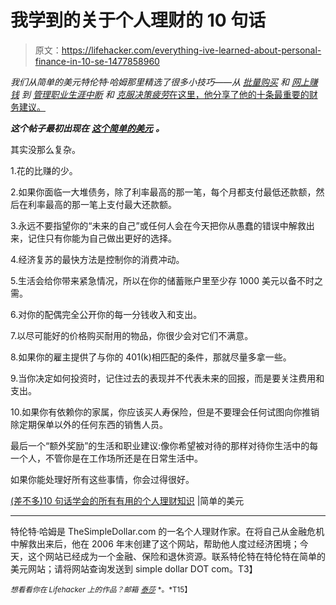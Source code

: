 # 我学到的关于个人理财的 10 句话

> 原文：<https://lifehacker.com/everything-ive-learned-about-personal-finance-in-10-se-1477858960>

*我们从简单的美元特伦特·哈姆那里精选了很多小技巧——从* [*批量购买*](https://lifehacker.com/the-ultimate-guide-to-buying-in-bulk-1447310078) *和* [*网上赚钱*](https://lifehacker.com/the-reality-of-earning-money-online-1460779442) *到* [*管理职业生涯中断*](http://lifehacker.com/how-to-maintain-your-skills-during-a-career-hiatus-1286037539) *和* [*克服决策疲劳*在这里，他分享了他的十条最重要的财务建议。](http://lifehacker.com/how-to-overcome-decision-fatigue-1462863837)



***这个帖子最初出现在*** [***这个简单的美元***](http://www.thesimpledollar.com/almost-everything-useful-ive-learned-about-personal-finance-in-ten-sentences/) ***。***

其实没那么复杂。

1.花的比赚的少。

2.如果你面临一大堆债务，除了利率最高的那一笔，每个月都支付最低还款额，然后在利率最高的那一笔上支付最大还款额。

3.永远不要指望你的“未来的自己”或任何人会在今天把你从愚蠢的错误中解救出来，记住只有你能为自己做出更好的选择。

4.经济复苏的最快方法是控制你的消费冲动。

5.生活会给你带来紧急情况，所以在你的储蓄账户里至少存 1000 美元以备不时之需。

6.对你的配偶完全公开你的每一分钱收入和支出。

7.以尽可能好的价格购买耐用的物品，你很少会对它们不满意。

8.如果你的雇主提供了与你的 401(k)相匹配的条件，那就尽量多拿一些。

9.当你决定如何投资时，记住过去的表现并不代表未来的回报，而是要关注费用和支出。

10.如果你有依赖你的家属，你应该买人寿保险，但是不要理会任何试图向你推销除定期保单以外的任何东西的销售人员。

最后一个“额外奖励”的生活和职业建议:像你希望被对待的那样对待你生活中的每一个人，不管你是在工作场所还是在日常生活中。

如果你能处理好所有这些事情，你会过得很好。

[(差不多)10 句话学会的所有有用的个人理财知识](http://www.thesimpledollar.com/almost-everything-useful-ive-learned-about-personal-finance-in-ten-sentences/) |简单的美元

* * *

特伦特·哈姆是 TheSimpleDollar.com 的一名个人理财作家。在将自己从金融危机中解救出来后，他在 2006 年末创建了这个网站，帮助他人度过经济困境；今天，这个网站已经成为一个金融、保险和退休资源。联系特伦特在特伦特在简单的美元网站；请将网站查询发送到 simple dollar DOT com。T3】

<small>*想看看你在 Lifehacker 上的作品？邮箱*</small> [<small>*泰莎*</small>](https://mail.google.com/mail/?view=cm&fs=1&tf=1&to=tessa@lifehacker.com) <small>*。*T15】</small>